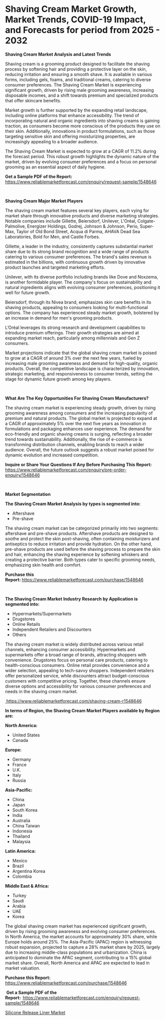 <p><h1>Shaving Cream Market Growth, Market Trends, COVID-19 Impact, and Forecasts for period from 2025 - 2032</h1></p><p><strong>Shaving Cream Market Analysis and Latest Trends</strong></p>
<p><p>Shaving cream is a grooming product designed to facilitate the shaving process by softening hair and providing a protective layer on the skin, reducing irritation and ensuring a smooth shave. It is available in various forms, including gels, foams, and traditional creams, catering to diverse consumer preferences. The Shaving Cream Market is experiencing significant growth, driven by rising male grooming awareness, increasing disposable incomes, and a shift towards premium and specialized products that offer skincare benefits.</p><p>Market growth is further supported by the expanding retail landscape, including online platforms that enhance accessibility. The trend of incorporating natural and organic ingredients into shaving creams is gaining traction, as consumers become more conscious of the products they use on their skin. Additionally, innovations in product formulations, such as those targeting sensitive skin and offering moisturizing properties, are increasingly appealing to a broader audience.</p><p>The Shaving Cream Market is expected to grow at a CAGR of 11.2% during the forecast period. This robust growth highlights the dynamic nature of the market, driven by evolving consumer preferences and a focus on personal grooming as an essential aspect of daily hygiene.</p></p>
<p><strong>Get a Sample PDF of the Report:&nbsp;</strong> <a href="https://www.reliablemarketforecast.com/enquiry/request-sample/1548646?utm_campaign=2280&utm_medium=2&utm_source=Github&utm_content=ia&utm_term=08022025&utm_id=shaving-cream">https://www.reliablemarketforecast.com/enquiry/request-sample/1548646</a></p>
<p>&nbsp;</p>
<p><strong>Shaving Cream Major Market Players</strong></p>
<p><p>The shaving cream market features several key players, each vying for market share through innovative products and diverse marketing strategies. Notable companies include Gillette, Beiersdorf, Unilever, L'Oréal, Colgate-Palmolive, Energizer Holdings, Godrej, Johnson & Johnson, Perio, Super-Max, Taylor of Old Bond Street, Acqua di Parma, AHAVA Dead Sea Laboratories, Bold for Men, and Castle Forbes.</p><p>Gillette, a leader in the industry, consistently captures substantial market share due to its strong brand recognition and a wide range of products catering to various consumer preferences. The brand's sales revenue is estimated in the billions, with continuous growth driven by innovative product launches and targeted marketing efforts. </p><p>Unilever, with its diverse portfolio including brands like Dove and Noxzema, is another formidable player. The company's focus on sustainability and natural ingredients aligns with evolving consumer preferences, positioning it well for future growth.</p><p>Beiersdorf, through its Nivea brand, emphasizes skin care benefits in its shaving products, appealing to consumers looking for multi-functional options. The company has experienced steady market growth, bolstered by an increase in demand for men's grooming products.</p><p>L’Oréal leverages its strong research and development capabilities to introduce premium offerings. Their growth strategies are aimed at expanding market reach, particularly among millennials and Gen Z consumers.</p><p>Market projections indicate that the global shaving cream market is poised to grow at a CAGR of around 3% over the next few years, fueled by increasing male grooming awareness and demand for high-quality, organic products. Overall, the competitive landscape is characterized by innovation, strategic marketing, and responsiveness to consumer trends, setting the stage for dynamic future growth among key players.</p></p>
<p>&nbsp;</p>
<p><strong>What Are The Key Opportunities For Shaving Cream Manufacturers?</strong></p>
<p><p>The shaving cream market is experiencing steady growth, driven by rising grooming awareness among consumers and the increasing popularity of premium and natural products. The global market is projected to expand at a CAGR of approximately 5% over the next five years as innovation in formulations and packaging enhances user experience. The demand for eco-friendly and organic shaving creams is surging, reflecting a broader trend towards sustainability. Additionally, the rise of e-commerce is transforming distribution channels, enabling brands to reach a wider audience. Overall, the future outlook suggests a robust market poised for dynamic evolution and increased competition.</p></p>
<p><strong>Inquire or Share Your Questions If Any Before Purchasing This Report:</strong> <a href="https://www.reliablemarketforecast.com/enquiry/pre-order-enquiry/1548646?utm_campaign=2280&utm_medium=2&utm_source=Github&utm_content=ia&utm_term=08022025&utm_id=shaving-cream">https://www.reliablemarketforecast.com/enquiry/pre-order-enquiry/1548646</a></p>
<p>&nbsp;</p>
<p><strong>Market Segmentation</strong></p>
<p><strong>The Shaving Cream Market Analysis by types is segmented into:</strong></p>
<p><ul><li>Aftershave</li><li>Pre-shave</li></ul></p>
<p><p>The shaving cream market can be categorized primarily into two segments: aftershave and pre-shave products. Aftershave products are designed to soothe and protect the skin post-shaving, often containing moisturizers and antiseptics to reduce irritation and provide hydration. On the other hand, pre-shave products are used before the shaving process to prepare the skin and hair, enhancing the shaving experience by softening whiskers and creating a protective barrier. Both types cater to specific grooming needs, emphasizing skin health and comfort.</p></p>
<p><strong>Purchase this Report:&nbsp;</strong><a href="https://www.reliablemarketforecast.com/purchase/1548646?utm_campaign=2280&utm_medium=2&utm_source=Github&utm_content=ia&utm_term=08022025&utm_id=shaving-cream">https://www.reliablemarketforecast.com/purchase/1548646</a></p>
<p>&nbsp;</p>
<p><strong>The Shaving Cream Market Industry Research by Application is segmented into:</strong></p>
<p><ul><li>Hypermarkets/Supermarkets</li><li>Drugstores</li><li>Online Retails</li><li>Independent Retailers and Discounters</li><li>Others</li></ul></p>
<p><p>The shaving cream market is widely distributed across various retail channels, enhancing consumer accessibility. Hypermarkets and supermarkets offer a broad range of brands, attracting shoppers with convenience. Drugstores focus on personal care products, catering to health-conscious consumers. Online retail provides convenience and a wider selection, appealing to tech-savvy shoppers. Independent retailers offer personalized service, while discounters attract budget-conscious customers with competitive pricing. Together, these channels ensure diverse options and accessibility for various consumer preferences and needs in the shaving cream market.</p></p>
<p><a href="https://www.reliablemarketforecast.com/shaving-cream-r1548646?utm_campaign=2280&utm_medium=2&utm_source=Github&utm_content=ia&utm_term=08022025&utm_id=shaving-cream">&nbsp;https://www.reliablemarketforecast.com/shaving-cream-r1548646</a></p>
<p><strong>In terms of Region, the Shaving Cream Market Players available by Region are:</strong></p>
<p>
    <p> <strong> North America: </strong>
        <ul>
            <li>United States</li>
            <li>Canada</li>
        </ul>
        </p> 
    <p> <strong> Europe: </strong>
        <ul>
            <li>Germany</li>
            <li>France</li>
            <li>U.K.</li>
            <li>Italy</li>
            <li>Russia</li>
        </ul>
        </p> 
    <p> <strong> Asia-Pacific: </strong>
        <ul>
            <li>China</li>
            <li>Japan</li>
            <li>South Korea</li>
            <li>India</li>
            <li>Australia</li>
            <li>China Taiwan</li>
            <li>Indonesia</li>
            <li>Thailand</li>
            <li>Malaysia</li>
        </ul>
        </p> 
    <p> <strong> Latin America: </strong>
        <ul>
            <li>Mexico</li>
            <li>Brazil</li>
            <li>Argentina Korea</li>
            <li>Colombia</li>
        </ul>
        </p> 
    <p> <strong> Middle East & Africa: </strong>
        <ul>
            <li>Turkey</li>
            <li>Saudi</li>
            <li>Arabia</li>
            <li>UAE</li>
            <li>Korea</li>
        </ul>
    </p>
    </p>
<p><p>The global shaving cream market has experienced significant growth, driven by rising grooming awareness and evolving consumer preferences. In North America, the market accounts for approximately 30% share, while Europe holds around 25%. The Asia-Pacific (APAC) region is witnessing robust expansion, projected to capture a 28% market share by 2025, largely due to increasing middle-class populations and urbanization. China is anticipated to dominate the APAC segment, contributing to a 15% global market share. Overall, North America and APAC are expected to lead in market valuation.</p></p>
<p><strong>Purchase this Report: </strong><a href="https://www.reliablemarketforecast.com/purchase/1548646?utm_campaign=2280&utm_medium=2&utm_source=Github&utm_content=ia&utm_term=08022025&utm_id=shaving-cream">https://www.reliablemarketforecast.com/purchase/1548646</a></p>
<p>&nbsp;<strong>Get a Sample PDF of the Report:&nbsp;&nbsp;</strong><a href="https://www.reliablemarketforecast.com/enquiry/request-sample/1548646?utm_campaign=2280&utm_medium=2&utm_source=Github&utm_content=ia&utm_term=08022025&utm_id=shaving-cream">https://www.reliablemarketforecast.com/enquiry/request-sample/1548646</a></p>
<p><strong></strong></p>
<p><p><a href="https://github.com/pearlinewhite4692/Market-Research-Report-List-1/blob/main/silicone-release-liner-market.md?utm_campaign=2280&utm_medium=2&utm_source=Github&utm_content=ia&utm_term=08022025&utm_id=shaving-cream">Silicone Release Liner Market</a></p></p>
